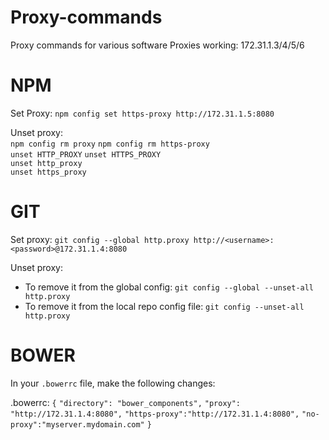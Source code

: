 # Proxy-commands
Proxy commands for various software
Proxies working: 172.31.1.3/4/5/6

# NPM 

Set Proxy: 
`npm config set https-proxy http://172.31.1.5:8080`

Unset proxy:   
`npm config rm proxy`
`npm config rm https-proxy`  
`unset HTTP_PROXY`
`unset HTTPS_PROXY`  
`unset http_proxy`  
`unset https_proxy`  


# GIT 
Set proxy: 
`git config --global http.proxy http://<username>:<password>@172.31.1.4:8080`

Unset proxy: 
 - To remove it from the global config: 
`git config --global --unset-all http.proxy`
 - To remove it from the local repo config file:
`git config --unset-all http.proxy` 

# BOWER
In your `.bowerrc` file, make the following changes: 

.bowerrc:
`{`
  `"directory": "bower_components",` 
  `"proxy": "http://172.31.1.4:8080",`
  `"https-proxy":"http://172.31.1.4:8080",`
  `"no-proxy":"myserver.mydomain.com"`
`}`
